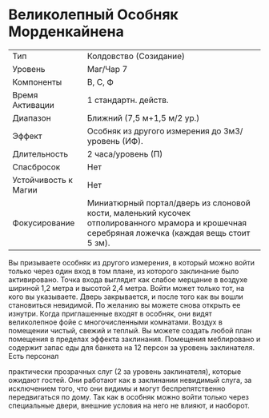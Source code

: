 # Великолепный Особняк Морденкайнена

| | |
|---|---|
|Тип|Колдовство (Созидание)|
|Уровень| Маг/Чар 7|
|Компоненты| В, С, Ф|
|Время Активации| 1 стандартн. действ.|
|Диапазон| Ближний (7,5 м+1,5 м/2 ур.)|
|Эффект| Особняк из другого измерения до 3м3/уровень (ИФ).|
|Длительность| 2 часа/уровень (П)|
|Спасбросок| Нет|
|Устойчивость к Магии| Нет|
|Фокусирование| Миниатюрный портал/дверь из слоновой кости, маленький кусочек отполированного мрамора и крошечная серебряная ложечка (каждая вещь стоит 5 зм).|

Вы призываете особняк из другого измерения, в который можно войти только
через один вход в том плане, из которого
заклинание было активировано. Точка
входа выглядит как слабое мерцание в
воздухе шириной 1,2 метра и высотой
2,4 метра. Войти может только тот, на
кого вы указываете. Дверь закрывается,
и после того как вы вошли становиться невидимой. По желанию вы можете
снова открыть ее изнутри. Когда приглашенные входят в особняк, они видят
великолепное фойе с многочисленными
комнатами. Воздух в помещении чистый, свежий и теплый.
Вы можете создать любой план помещения в пределах эффекта заклинания.
Помещения меблировано и содержит
запас еды для банкета на 12 персон за
уровень заклинателя. Есть персонал

практически прозрачных слуг (2 за уровень заклинателя), которые ожидают
гостей. Они работают как в заклинании
невидимый слуга, за исключением того,
что они видимы и могут беспрепятственно передвигаться по дому.
Так как в особняк можно войти только через специальные двери, внешние
условия на него не влияют, и наоборот.
